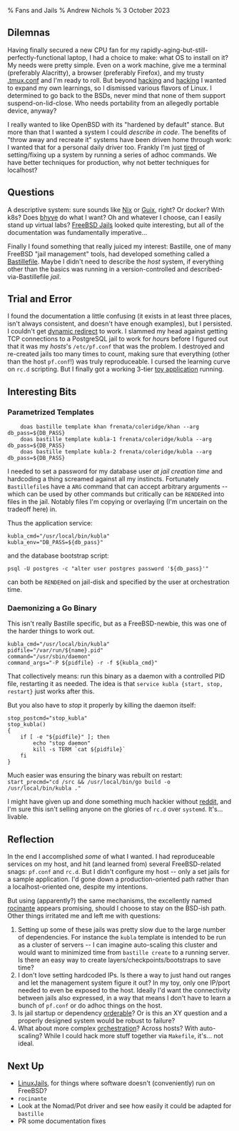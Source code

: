 % Fans and Jails
% Andrew Nichols
% 3 October 2023

## Dilemnas

Having finally secured a new CPU fan for my rapidly-aging-but-still-perfectly-functional laptop, I had a choice to make: what OS to install on it? My needs were pretty simple. Even on a work machine, give me a terminal (preferably Alacritty), a browser (preferably Firefox), and my trusty [.tmux.conf](https://gist.github.com/frenata/d5150712adbe5d4928361f6a991cc1f9) and I'm ready to roll. But beyond [hacking](https://en.wikipedia.org/wiki/Hacker) and [hacking](https://en.wikipedia.org/wiki/Security_hacker) I wanted to expand my own learnings, so I dismissed various flavors of Linux. I determined to go back to the BSDs, never mind that none of them support suspend-on-lid-close. Who needs portability from an allegedly portable device, anyway?

I really wanted to like OpenBSD with its "hardened by default" stance. But more than that I wanted a system I could *describe in code*. The benefits of "throw away and recreate it" systems have been driven home through work: I wanted that for a personal daily driver too. Frankly I'm just [tired](https://www.youtube.com/watch?v=VaMno8d0Tzw&t=12s) of setting/fixing up a system by running a series of adhoc commands. We have better techniques for production, why not better techniques for localhost?

## Questions

A descriptive system: sure sounds like [Nix](https://nixos.org/) or [Guix](https://guix.gnu.org/), right? Or docker? With k8s? Does [bhyve](https://wiki.freebsd.org/bhyve/OpenBSD) do what I want? Oh and whatever I choose, can I easily stand up virtual labs? [FreeBSD Jails](https://docs.freebsd.org/en/books/handbook/jails/#thin-jail) looked quite interesting, but all of the documentation was fundamentally imperative...

Finally I found something that really juiced my interest: Bastille, one of many FreeBSD "jail management" tools, had developed something called a [Bastillefile](https://github.com/BastilleBSD/bastille#bastille-template). Maybe I didn't need to describe the *host* system, if everything other than the basics was running in a version-controlled and described-via-Bastillefile *jail*.

## Trial and Error

I found the documentation a little confusing (it exists in at least three places, isn't always consistent, and doesn't have enough examples), but I persisted. I couldn't get [dynamic redirect](https://github.com/BastilleBSD/bastille#bastille-rdr) to work. I slammed my head against getting TCP connections to a PostgreSQL jail to work for *hours* before I figured out that it was my *hosts*'s `/etc/pf.conf` that was the problem. I destroyed and re-created jails too many times to count, making sure that everything (other than the host `pf.conf`!) was truly reproduceable. I cursed the learning curve on `rc.d` scripting. But I finally got a working 3-tier [toy application](https://github.com/frenata/xanadu) running.

## Interesting Bits

### Parametrized Templates

```
	doas bastille template khan frenata/coleridge/khan --arg db_pass=${DB_PASS}
	doas bastille template kubla-1 frenata/coleridge/kubla --arg db_pass=${DB_PASS}
	doas bastille template kubla-2 frenata/coleridge/kubla --arg db_pass=${DB_PASS}
```

I needed to set a password for my database user *at jail creation time* and hardcoding a thing screamed against all my instincts. Fortunately `Bastillefile`s have a `ARG` command that can accept arbitrary arguments -- which can be used by other commands but critically can be `RENDER`ed into files in the jail. Notably files I'm copying or overlaying (I'm uncertain on the tradeoff here) in.

Thus the application service:

```
kubla_cmd="/usr/local/bin/kubla"
kubla_env="DB_PASS=${db_pass}"
```

and the database bootstrap script:

```
psql -U postgres -c "alter user postgres password '${db_pass}'"
```

can both be `RENDER`ed on jail-disk and specified by the user at orchestration time.

### Daemonizing a Go Binary

This isn't really Bastille specific, but as a FreeBSD-newbie, this was one of the harder things to work out.

```
kubla_cmd="/usr/local/bin/kubla"
pidfile="/var/run/${name}.pid"
command="/usr/sbin/daemon"
command_args="-P ${pidfile} -r -f ${kubla_cmd}"
```

That collectively means: run this binary as a daemon with a controlled PID file, restarting it as needed. The idea is that `service kubla {start, stop, restart}` just works after this.

But you also have to *stop* it properly by killing the daemon itself:

```
stop_postcmd="stop_kubla"
stop_kubla()
{
	if [ -e "${pidfile}" ]; then
		echo "stop daemon"
		kill -s TERM `cat ${pidfile}`
	fi
}
```

Much easier was ensuring the binary was rebuilt on restart: `start_precmd="cd /src && /usr/local/bin/go build -o /usr/local/bin/kubla ."`

I might have given up and done something much hackier without [reddit](https://old.reddit.com/r/freebsd/comments/7nmrha/supervised_freebsd_rcd_script_for_a_go_daemon/), and I'm sure this isn't selling anyone on the glories of `rc.d` over `systemd`. It's... livable.

## Reflection

In the end I accomplished *some* of what I wanted. I had reproduceable services on my host, and hit (and learned from) several FreeBSD-related snags: `pf.conf` and `rc.d`. But I didn't configure my host -- only a set jails for a sample application. I'd gone down a production-oriented path rather than a localhost-oriented one, despite my intentions.

But using (apparently?) the same mechanisms, the excellently named [rocinante](https://github.com/BastilleBSD/rocinante) appears promising, should I choose to stay on the BSD-ish path. Other things irritated me and left me with questions:

  1. Setting up some of these jails was pretty slow due to the large number of dependencies. For instance the `kubla` template is intended to be run as a cluster of servers -- I can imagine auto-scaling this cluster and would want to minimized time from `bastille create` to a running server. Is there an easy way to create layers/checkpoints/bootstraps to save time?
  2. I don't love setting hardcoded IPs. Is there a way to just hand out ranges and let the management system figure it out? In my toy, only one IP/port needed to even be exposed to the host. Ideally I'd want the connectivity between jails also expressed, in a way that means I don't have to learn a bunch of `pf.conf` or do adhoc things on the host.
  3. Is jail startup or dependency [orderable](https://github.com/BastilleBSD/bastille/issues/577)? Or is this an XY question and a properly designed system would be robust to failure?
  4. What about more complex [orchestration](https://github.com/BastilleBSD/bastille/issues/609)? Across hosts? With auto-scaling? While I could hack more stuff together via `Makefile`, it's... not ideal.
  
## Next Up

  * [LinuxJails](https://wiki.freebsd.org/LinuxJails), for things where software doesn't (conveniently) run on FreeBSD?
  * `rocinante`
  * Look at the Nomad/Pot driver and see how easily it could be adapted for `bastille`
  * PR some documentation fixes
